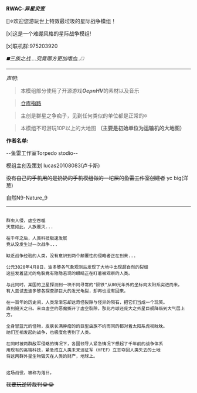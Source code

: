 **RWAC**-***异星灾变***

[]🔯欢迎您游玩世上特效最垃圾的星际战争模组！

[x]这是一个难绷风格的星际战争模组!

[x]联机群:975203920

*◼️三族之战....究竟哪方更加嗜血..◻️*

------------------------

*声明*:
>本模组部分使用了开源游戏***OepnHV***的素材以及音乐

>[仓库指路](https://github.com/OpenHV/OpenHV)

>主创是群星之争痴子，见到任何类似的单位都是正常的🔯

>本模组不可游玩10P以上的大地图 **（主要是初始单位为运输机的大地图）**

**作者名单:**

--鱼雷工作室Torpedo stodio--

模组主创及策划 lucas20108083(卢卡斯)

~~没有自己的手机用的是奶奶的手机模组做的一坨屎的鱼雷工作室创建者~~ yc big(洋葱)

自然N9-Nature_9

------------------------

```Description

群虫入侵，虚空吞噬
天意如此，人族覆灭...

在千年之后，人类科技极速发展
竟从没发生过一次战争...

缺乏战争经验的人类，没有意识到两个颠覆性的侵略者正在到来...

公元3020年4月8日，波多黎各气象观测站发现了大地中出现超自然的裂缝
这些发着蓝光的龟裂竟有隐隐若现的眼睛正在盯着被观察的人类。

与此同时，某国的卫星探测到一块不同寻常的"陨铁"从80光年外的坐标向太阳系突进而来。
有人尝试去波多黎各探查那巨大的发光龟裂，却再也没有回来。

在一百年的历史间，人类渐渐忘却这奇怪裂隙与怪异的陨石，把它们当成一个玩笑。
直到毁灭之日。来自虚空的恶魔撕开了虚空裂隙，那比月球还庞大之外星巨舰降临到大气层上方。

全身冒蓝光的怪物，皮肤长满肿瘤的的巨型虫族不约而同的都对着太阳系虎视眈眈。
祂们互相发起的战争，也极度危害到了人类。

在同时被两群敌军侵略的情况下，各国领导人紧急情况下想起了千年前的战争体系
用现有的高端科技，紧急成立人类未来远征军（HFEF）立志夺回人类失去的土地
将这两群外星生物毁灭在人类的财产，地球上。


这场战役，被称为落日。
```

~~我要玩逆转裁判😭😭~~
